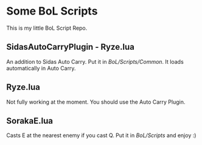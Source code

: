 Some BoL Scripts
================
This is my little BoL Script Repo.

SidasAutoCarryPlugin - Ryze.lua
-------------------------------
An addition to Sidas Auto Carry. Put it in *BoL/Scripts/Common*. It loads automatically in Auto Carry.

Ryze.lua
--------
Not fully working at the moment. You should use the Auto Carry Plugin.

SorakaE.lua
-----------
Casts E at the nearest enemy if you cast Q. Put it in *BoL/Scripts* and enjoy :)